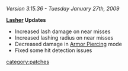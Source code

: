 _Version 3.15.36 - Tuesday January 27th, 2009_

**[Lasher](../weapons/Lasher.md) Updates**

- Increased lash damage on near misses
- Increased lashing radius on near misses
- Decreased damage in [Armor Piercing](../terminology/Armor_Piercing.md) mode
- Fixed some hit detection issues

[category:patches](category:patches.md)
